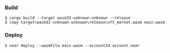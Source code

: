 ### Build
```
$ cargo build --target wasm32-unknown-unknown --release
$ copy target\wasm32-unknown-unknown\release\nft_market.wasm main.wasm 
```
### Deploy
```
$ near deploy --wasmFile main.wasm --accountId account.near
```
